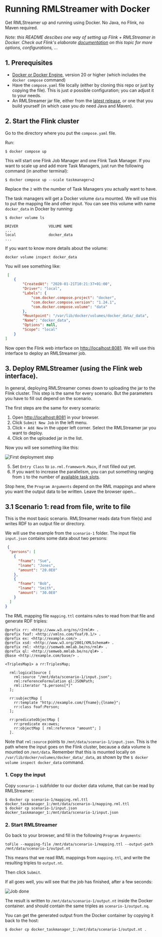 # Running RMLStreamer with Docker

Get RMLStreamer up and running using Docker. No Java, no Flink, no Maven required.

*Note: this README descibes one way of setting up Flink + RMLStreamer in Docker.
Check out Flink's elaborate [documentation](https://ci.apache.org/projects/flink/flink-docs-release-1.14/docs/deployment/resource-providers/standalone/docker/) on this topic for more options, configurations, ...*

## 1. Prerequisites
- [Docker or Docker Engine](https://www.docker.com/), version 20 or higher (which includes the `docker compose` command)
- Have the `compose.yaml` file locally (either by cloning this repo or just by copying the file).
This is just *a* possible configuration; you can adjust it to your needs. 
- An RMLStreamer jar file, either from the [latest release](https://github.com/RMLio/RMLStreamer/releases/latest),
or one that you build yourself (in which case you *do* need Java and Maven).

## 2. Start the Flink cluster

Go to the directory where you put the `compose.yaml` file.

Run:

```
$ docker compose up
```

This will start one Flink Job Manager and one Flink Task Manager. If you want to scale up and add more Task Managers,
just run the following command (in another terminal):

```
$ docker compose up --scale taskmanager=2
```

Replace the `2` with the number of Task Managers you actually want to have.

The task managers will get a Docker volume `data` mounted. We will use this to put the mapping file and other input.
You can see this volume with name `docker_data` in Docker by running:

```
$ docker volume ls

DRIVER              VOLUME NAME
...
local               docker_data
...
``` 

If you want to know more details about the volume:

``` 
docker volume inspect docker_data
```
You will see something like:
```json
 [
    {
        "CreatedAt": "2020-01-21T10:21:37+01:00",
        "Driver": "local",
        "Labels": {
            "com.docker.compose.project": "docker",
            "com.docker.compose.version": "1.24.1",
            "com.docker.compose.volume": "data"
        },
        "Mountpoint": "/var/lib/docker/volumes/docker_data/_data",
        "Name": "docker_data",
        "Options": null,
        "Scope": "local"
    }
]
```

Now open the Flink web interface on <http://localhost:8081>. We will use this interface to deploy an RMLStreamer job.

## 3. Deploy RMLStreamer (using the Flink web interface).

In general, deploying RMLStreamer comes down to uploading the jar to the Flink cluster. This step is the same for
every scenario. But the parameters you have to fill out depend on the scenario.

The first steps are the same for every scenario:

1. Open <http://localhost:8081> in your browser.
2. Click `Submit New Job` in the left menu.
3. Click `+ Add New` in the upper left corner. Select the RMLStreamer jar you want to deploy.
4. Click on the uploaded jar in the list.

Now you will see something like this:

![First deployment step](images/deploy_1.png)

5. Set `Entry Class` to `io.rml.framework.Main`, if not filled out yet.
6. If you want to increase the parallelism, you can put something ranging from `1` to the number of
[available task slots](http://localhost:8081/#/overview).

Stop here, the `Program Arguments` depend on the RML mappings and where you want the output data to be written.
Leave the browser open...


## 3.1 Scenario 1: read from file, write to file

This is the most basic scenario. RMLStreamer reads data from file(s) and writes RDF to an output file or directory.

We will use the example from the `scenario-1` folder.
The input file `input.json` contains some data about two persons:

```json 
 {
  "persons": [
    {
      "fname": "Sue",
      "lname": "Jones",
      "amount": "20.0E0"
    },
    {
      "fname": "Bob",
      "lname": "Smith",
      "amount": "30.0E0"
    }
  ]
}
```

The RML mapping file `mapping.ttl` contains rules to read from that file and generate RDF triples:

```ttl
@prefix rr: <http://www.w3.org/ns/r2rml#> .
@prefix foaf: <http://xmlns.com/foaf/0.1/> .
@prefix ex: <http://example.com/> .
@prefix xsd: <http://www.w3.org/2001/XMLSchema#> .
@prefix rml: <http://semweb.mmlab.be/ns/rml#> .
@prefix ql: <http://semweb.mmlab.be/ns/ql#> .
@base <http://example.com/base/> .

<TriplesMap1> a rr:TriplesMap;
    
  rml:logicalSource [ 
    rml:source "/mnt/data/scenario-1/input.json";
    rml:referenceFormulation ql:JSONPath;
    rml:iterator "$.persons[*]"
  ];

  rr:subjectMap [ 
    rr:template "http://example.com/{fname};{lname}";
    rr:class foaf:Person;
  ];

  rr:predicateObjectMap [ 
    rr:predicate ex:owes; 
    rr:objectMap [ rml:reference "amount"; ]
  ].
```

Note that `rml:source` points to `/mnt/data/scenario-1/input.json`. This is the path where the input goes on
the Flink cluster, because a data volume is mounted on `/mnt/data`. Remember that this is mounted locally
on `/var/lib/docker/volumes/docker_data/_data`, as shown by the `$ docker volume inspect docker_data` command.

### 1. Copy the input
 
Copy `scenario-1` subfolder to our docker data volume, that can be read by RMLStreamer:

```
$ docker cp scenario-1/mapping.rml.ttl docker_taskmanager_1:/mnt/data/scenario-1/mapping.rml.ttl
$ docker cp scenario-1/input.json docker_taskmanager_1:/mnt/data/scenario-1/input.json
```

### 2. Start RMLStreamer

Go back to your browser, and fill in the following `Program Arguments`:

`toFile --mapping-file /mnt/data/scenario-1/mapping.ttl --output-path /mnt/data/scenario-1/output.nt`

This means that we read RML mappings from `mapping.ttl`, and write the resulting
triples to `output.nt`.

Then click `Submit`.

If all goes well, you will see that the job has finished, after a few seconds:

![Job done](images/scenario-1-job-done.png)

The result is written to `/mnt/data/scenario-1/output.nt` inside the Docker container. 
and should contain the same triples as `scenario-1/output.nq`.

You can get the generated output from the Docker container by copying it back to the host:

```
$ docker cp docker_taskmanager_1:/mnt/data/scenario-1/output.nt .
```
